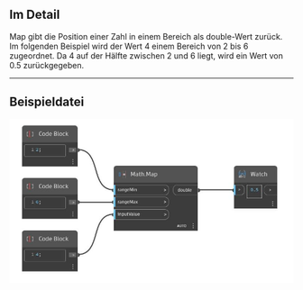 ## Im Detail
Map gibt die Position einer Zahl in einem Bereich als double-Wert zurück. Im folgenden Beispiel wird der Wert 4 einem Bereich von 2 bis 6 zugeordnet. Da 4 auf der Hälfte zwischen 2 und 6 liegt, wird ein Wert von 0.5 zurückgegeben.
___
## Beispieldatei

![Map](./DSCore.Math.Map_img.jpg)

